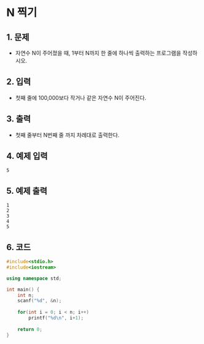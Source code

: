 # N 찍기 #

## 1. 문제
- 자연수 N이 주어졌을 때, 1부터 N까지 한 줄에 하나씩 출력하는 프로그램을 작성하시오.

## 2. 입력
- 첫째 줄에 100,000보다 작거나 같은 자연수 N이 주어진다.

## 3. 출력
- 첫째 줄부터 N번째 줄 까지 차례대로 출력한다.

## 4. 예제 입력
```
5
```

## 5. 예제 출력
```
1
2
3
4
5
```

## 6. 코드

```c++
#include<stdio.h>
#include<iostream>

using namespace std;

int main() {
    int n;
    scanf("%d", &n);
    
    for(int i = 0; i < n; i++)
        printf("%d\n", i+1);
    
    return 0;
}
```

